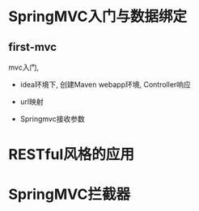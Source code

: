 # SpringMVC入门与数据绑定

## first-mvc

mvc入门, 

* idea环境下, 创建Maven webapp环境, Controller响应

* url映射
* Springmvc接收参数













# RESTful风格的应用





















# SpringMVC拦截器

